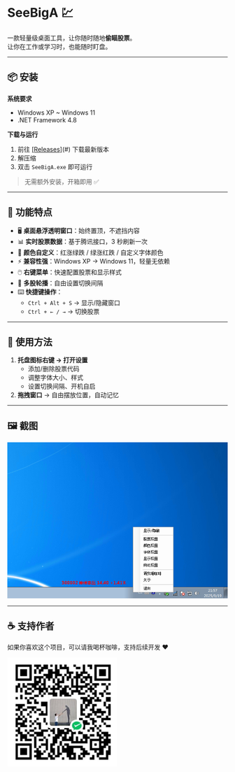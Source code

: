 # SeeBigA 💹

一款轻量级桌面工具，让你随时随地**偷瞄股票**。  
让你在工作或学习时，也能随时盯盘。

---

## 📦 安装

**系统要求**  
- Windows XP ~ Windows 11  
- .NET Framework 4.8  

**下载与运行**  
1. 前往 [[Releases]](https://github.com/ChaoJie-W/SeeBigA/releases/tag/v1.1)(#) 下载最新版本  
2. 解压缩  
3. 双击 `SeeBigA.exe` 即可运行  

> 无需额外安装，开箱即用 ✅

---

## 📌 功能特点

- 🖥️ **桌面悬浮透明窗口**：始终置顶，不遮挡内容  
- 📊 **实时股票数据**：基于腾讯接口，3 秒刷新一次  
- 🎨 **颜色自定义**：红涨绿跌 / 绿涨红跌 / 自定义字体颜色  
- ⚡ **兼容性强**：Windows XP → Windows 11，轻量无依赖  
- 🖱️ **右键菜单**：快速配置股票和显示样式  
- 🔄 **多股轮播**：自由设置切换间隔  
- ⌨️ **快捷键操作**：  
  - `Ctrl + Alt + S` → 显示/隐藏窗口  
  - `Ctrl + ← / →` → 切换股票  

---

## 🚀 使用方法

1. **托盘图标右键 → 打开设置**  
   - 添加/删除股票代码  
   - 调整字体大小、样式  
   - 设置切换间隔、开机自启  
2. **拖拽窗口** → 自由摆放位置，自动记忆  

---

## 🖼️ 截图

<img src="Resources\屏幕截图 2025-09-19 215740.png" width="800" alt="SeeBigA运行效果截图" />

---

## ☕ 支持作者

如果你喜欢这个项目，可以请我喝杯咖啡，支持后续开发 ❤️  

<img src="Resources\qrcode.png" width="250" />
